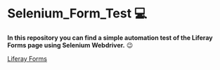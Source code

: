 # Selenium_Form_Test 💻
**In this repository you can find a simple automation test of the Liferay Forms page using Selenium Webdriver.** 😉


[Liferay Forms](https://forms.liferay.com/web/forms/shared/-/form/122548)
